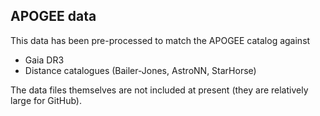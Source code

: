## APOGEE data

This data has been pre-processed to match the APOGEE catalog against
 - Gaia DR3
 - Distance catalogues (Bailer-Jones, AstroNN, StarHorse)

The data files themselves are not included at present (they are relatively large for GitHub).
